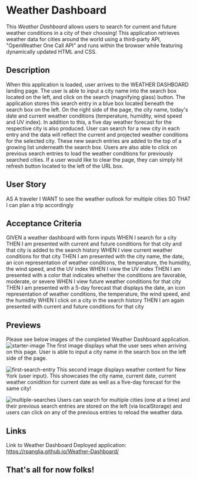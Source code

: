 # Weather Dashboard

This *Weather Dashboard* allows users to search for current and future weather conditions in a city of their choosing! This application retrieves weather data for cities around the world using a third-party API, "OpenWeather One Call API" and runs within the browser while featuring dynamically updated HTML and CSS.  

## Description
When this application is loaded, user arrives to the WEATHER DASHBOARD landing page. The user is able to input a city name into the search box located on the left, and click on the search (magnifying glass) button. The application stores this search entry in a blue box located beneath the search box on the left. On the right side of the page, the city name, today's date and current weather conditions (temperature, humidity, wind speed and UV index). In addition to this, a five day weather forecast for the respective city is also produced. User can search for a new city in each entry and the data will reflect the current and projected weather conditions for the selected city. These new search entries are added to the top of a growing list underneath the search box. Users are also able to click on previous search entries to load the weather conditions for previously searched cities. If a user would like to clear the page, they can simply hit refresh button located to the left of the URL box.

## User Story
AS A traveler
I WANT to see the weather outlook for multiple cities
SO THAT I can plan a trip accordingly

## Acceptance Criteria
GIVEN a weather dashboard with form inputs
WHEN I search for a city
THEN I am presented with current and future conditions for that city and that city is added to the search history
WHEN I view current weather conditions for that city
THEN I am presented with the city name, the date, an icon representation of weather conditions, the temperature, the humidity, the wind speed, and the UV index
WHEN I view the UV index
THEN I am presented with a color that indicates whether the conditions are favorable, moderate, or severe
WHEN I view future weather conditions for that city
THEN I am presented with a 5-day forecast that displays the date, an icon representation of weather conditions, the temperature, the wind speed, and the humidity
WHEN I click on a city in the search history
THEN I am again presented with current and future conditions for that city

## Previews
Please see below images of the completed Weather Dashboard application. 
![starter-image](https://user-images.githubusercontent.com/88461011/138934058-ea9acb07-95f2-425c-9adf-1ffb55704528.jpg)
The first image displays what the user sees when arriving on this page. User is able to input a city name in the search box on the left side of the page.

![first-search-entry](https://user-images.githubusercontent.com/88461011/138934082-9ecc484a-f80b-4b81-9f9d-74eabdca419a.jpg)
This second image displays weather content for New York (user input). This showcases the city name, current date, current weather conidition for current date as well as a five-day forecast for the same city!

![multiple-searches](https://user-images.githubusercontent.com/88461011/138934090-babfb23d-c872-4e28-8035-70b4b6fb0118.jpg)
Users can search for multiple cities (one at a time) and their previous search entries are stored on the left (via localStorage) and users can click on any of the previous entries to reload the weather data.

## Links
Link to Weather Dashboard Deployed application: https://rpanglia.github.io/Weather-Dashboard/

## That's all for now folks!
